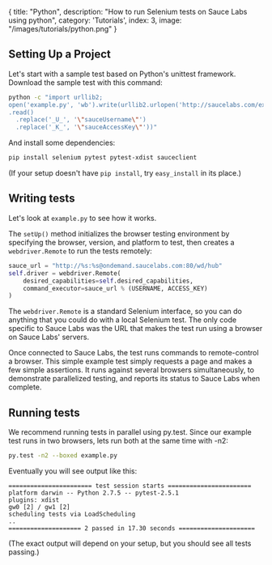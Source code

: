  {
  title: "Python",
  description: "How to run Selenium tests on Sauce Labs using python",
  category: 'Tutorials',
  index: 3,
  image: "/images/tutorials/python.png"
}
## Setting Up a Project

Let's start with a sample test based on Python's unittest
framework. Download the sample test with this command:

```bash
python -c "import urllib2;
open('example.py', 'wb').write(urllib2.urlopen('http://saucelabs.com/examples/example.py')
.read()
  .replace('_U_', '\"sauceUsername\"')
  .replace('_K_', '\"sauceAccessKey\"'))"
```

And install some dependencies:

```bash
pip install selenium pytest pytest-xdist sauceclient
```

(If your setup doesn't have `pip install`, try `easy_install` in its place.)

## Writing tests

Let's look at `example.py` to see how it works.

The `setUp()` method initializes the browser testing environment by
specifying the browser, version, and platform to test, then creates a
`webdriver.Remote` to run the tests remotely:

```python
sauce_url = "http://%s:%s@ondemand.saucelabs.com:80/wd/hub"
self.driver = webdriver.Remote(
    desired_capabilities=self.desired_capabilities,
    command_executor=sauce_url % (USERNAME, ACCESS_KEY)
)
```

The `webdriver.Remote` is a standard Selenium interface, so you can do
anything that you could do with a local Selenium test. The only code
specific to Sauce Labs was the URL that makes the test run using a
browser on Sauce Labs' servers.

Once connected to Sauce Labs, the test runs commands to remote-control
a browser. This simple example test simply requests a page and makes a
few simple assertions. It runs against several browsers
simultaneously, to demonstrate parallelized testing, and reports its
status to Sauce Labs when complete.

## Running tests

We recommend running tests in parallel using py.test. Since our
example test runs in two browsers, lets run both at the same time with -n2:

```bash
py.test -n2 --boxed example.py
```

Eventually you will see output like this:
```
======================= test session starts =======================
platform darwin -- Python 2.7.5 -- pytest-2.5.1
plugins: xdist
gw0 [2] / gw1 [2]
scheduling tests via LoadScheduling
..
==================== 2 passed in 17.30 seconds =====================
```
(The exact output will depend on your setup, but you should see all
tests passing.)
